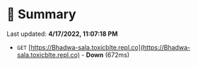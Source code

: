 # 📖 Summary
Last updated: **4/17/2022, 11:07:18 PM**

- `GET` [https://Bhadwa-sala.toxicblte.repl.co](https://Bhadwa-sala.toxicblte.repl.co) - **Down** (672ms)
